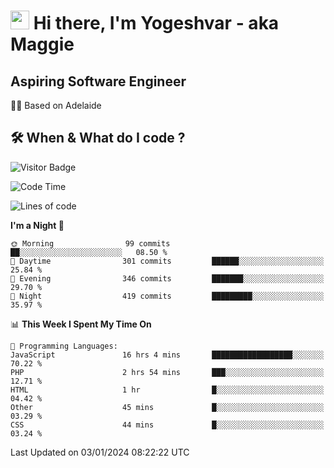 <h1><img src="https://emojis.slackmojis.com/emojis/images/1531849430/4246/blob-sunglasses.gif?1531849430" width="30"/> Hi there, I'm Yogeshvar - aka Maggie</h1>

## Aspiring Software Engineer
🏂🏻  Based on Adelaide 

## 🛠 When & What do I code ?  

![Visitor Badge](https://visitor-badge.feriirawann.repl.co?username=yogeshvar&repo=yogeshvar&label=Visitors&style=plastic&color=%23457BFF&contentType=svg)

<!--START_SECTION:waka-->
![Code Time](http://img.shields.io/badge/Code%20Time-2%2C487%20hrs%2037%20mins-blue)

![Lines of code](https://img.shields.io/badge/From%20Hello%20World%20I%27ve%20Written-4.0%20million%20lines%20of%20code-blue)

**I'm a Night 🦉** 

```text
🌞 Morning                99 commits          ██░░░░░░░░░░░░░░░░░░░░░░░   08.50 % 
🌆 Daytime                301 commits         ██████░░░░░░░░░░░░░░░░░░░   25.84 % 
🌃 Evening                346 commits         ███████░░░░░░░░░░░░░░░░░░   29.70 % 
🌙 Night                  419 commits         █████████░░░░░░░░░░░░░░░░   35.97 % 
```


📊 **This Week I Spent My Time On** 

```text
💬 Programming Languages: 
JavaScript               16 hrs 4 mins       ██████████████████░░░░░░░   70.22 % 
PHP                      2 hrs 54 mins       ███░░░░░░░░░░░░░░░░░░░░░░   12.71 % 
HTML                     1 hr                █░░░░░░░░░░░░░░░░░░░░░░░░   04.42 % 
Other                    45 mins             █░░░░░░░░░░░░░░░░░░░░░░░░   03.29 % 
CSS                      44 mins             █░░░░░░░░░░░░░░░░░░░░░░░░   03.24 % 
```


 Last Updated on 03/01/2024 08:22:22 UTC
<!--END_SECTION:waka-->
